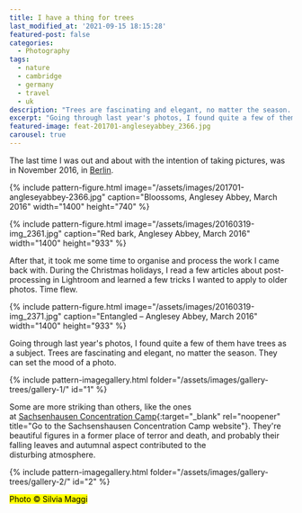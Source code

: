 ```yaml
---
title: I have a thing for trees
last_modified_at: '2021-09-15 18:15:28'
featured-post: false
categories:
  - Photography
tags:
  - nature
  - cambridge
  - germany
  - travel
  - uk
description: "Trees are fascinating and elegant, no matter the season. They can easily set the mood of a photo."
excerpt: "Going through last year's photos, I found quite a few of them have trees as a subject. Trees are fascinating and elegant, no matter the season. They can easily set the mood of a photo."
featured-image: feat-201701-angleseyabbey_2366.jpg
carousel: true
---
```

<p class="lead">The last time I was out and about with the intention of taking pictures, was in November 2016, in <a href="/photography/the-berlin-fascination/" target="_blank" rel="noopener" title="View the blog post 'The Berlin Fascination' on my website">Berlin</a>.</p>

{% include pattern-figure.html image="/assets/images/201701-angleseyabbey-2366.jpg" caption="Bloossoms, Anglesey Abbey, March 2016" width="1400" height="740" %}

{% include pattern-figure.html image="/assets/images/20160319-img_2361.jpg" caption="Red bark, Anglesey Abbey, March 2016" width="1400" height="933" %}

After that, it took me some time to organise and process the work I came back with. During the Christmas holidays, I read a few articles about post-processing in Lightroom and learned a few tricks I wanted to apply to older photos. Time flew.

{% include pattern-figure.html image="/assets/images/20160319-img_2371.jpg" caption="Entangled – Anglesey Abbey, March 2016" width="1400" height="933" %}

Going through last year's photos, I found quite a few of them have trees as a subject. Trees are fascinating and elegant, no matter the season. They can set the mood of a photo.

{% include pattern-imagegallery.html folder="/assets/images/gallery-trees/gallery-1/" id="1" %}

Some are more striking than others, like the ones at [Sachsenhausen Concentration Camp](https://www.sachsenhausen-sbg.de/en/){:target="_blank" rel="noopener" title="Go to the Sachsenshausen Concentration Camp website"}. They're beautiful figures in a former place of terror and death, and probably their falling leaves and autumnal aspect contributed to the disturbing atmosphere.

{% include pattern-imagegallery.html folder="/assets/images/gallery-trees/gallery-2/" id="2" %}

<p class="detached"><mark class="smd-highlight small">Photo &copy; Silvia Maggi</mark></p>
